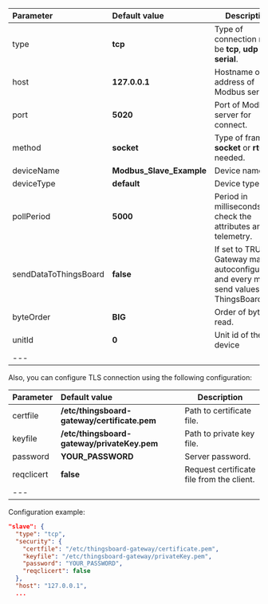 | **Parameter**                 | **Default value**                       | **Description**                                                                                                               |
|:-|:-|-
| type                          | **tcp**                                 | Type of connection may be **tcp**, **udp** or **serial**.                                                                     |
| host                          | **127.0.0.1**                           | Hostname or ip address of Modbus server.                                                                                      |
| port                          | **5020**                                | Port of Modbus server for connect.                                                                                            |
| method                        | **socket**                              | Type of framer **socket** or **rtu**, if needed.                                                                              |
| deviceName                    | **Modbus_Slave_Example**                | Device name                                                                                                                   |
| deviceType                    | **default**                             | Device type                                                                                                                   |
| pollPeriod                    | **5000**                                | Period in milliseconds for check the attributes and the telemetry.                                                            |
| sendDataToThingsBoard         | **false**                               | If set to TRUE, Gateway make autoconfiguration and every <pollPeriod> ms send values to ThingsBoard                           |
| byteOrder                     | **BIG**                                 | Order of bytes to read.                                                                                                       |
| unitId                        | **0**                                   | Unit id of the device                                                                                                         |
|---

Also, you can configure TLS connection using the following configuration:

| **Parameter**                 | **Default value**                            | **Description**                           |
|:-|:-|-------------------------------------------
| certfile                      | **/etc/thingsboard-gateway/certificate.pem** | Path to certificate file.                 |
| keyfile                       | **/etc/thingsboard-gateway/privateKey.pem**  | Path to private key file.                 |
| password                      | **YOUR_PASSWORD**                            | Server password.                          |
| reqclicert                    | **false**                                    | Request certificate file from the client. |
|---

Configuration example:
```json
"slave": {
  "type": "tcp",
  "security": {
    "certfile": "/etc/thingsboard-gateway/certificate.pem",
    "keyfile": "/etc/thingsboard-gateway/privateKey.pem",
    "password": "YOUR_PASSWORD",
    "reqclicert": false
  },
  "host": "127.0.0.1",
  ...
```